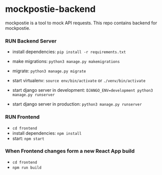 # mockpostie-backend
mockpostie is a tool to mock API requests. This repo contains backend for mockpostie.

### RUN Backend Server
- install dependencies: `pip install -r requirements.txt`
- make migrations: `python3 manage.py makemigrations`
- migrate: `python3 manage.py migrate`


- start virtualenv: `source env/bin/activate` or `./venv/bin/activate`
- start django server in development: `DJANGO_ENV=development python3 manage.py runserver`
- start django server in production: `python3 manage.py runserver`

### RUN Frontend
- `cd frontend`
- install dependencies: `npm install`
- start: `npm start`

### When Frontend changes form a new React App build
- `cd frontend`
- `npm run build`